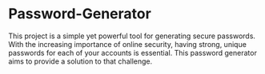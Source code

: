 # Password-Generator
This project is a simple yet powerful tool for generating secure passwords. With the increasing importance of online security, having strong, unique passwords for each of your accounts is essential. This password generator aims to provide a solution to that challenge.
